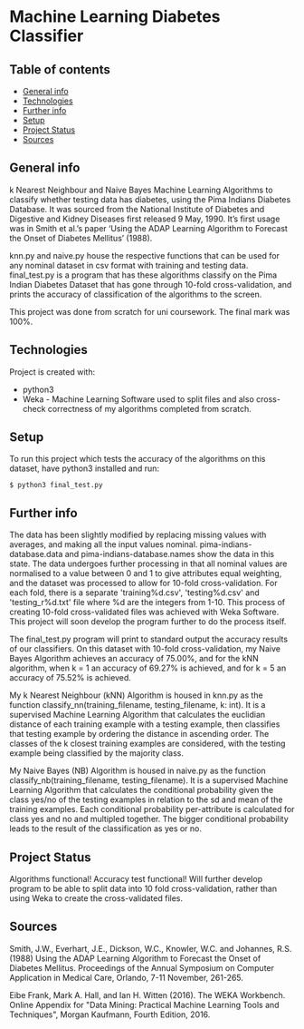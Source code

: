 # Machine Learning Diabetes Classifier
## Table of contents
* [General info](#general-info)
* [Technologies](#technologies)
* [Further info](#further-info)
* [Setup](#setup)
* [Project Status](#project-status)
* [Sources](#sources)


## General info
k Nearest Neighbour and Naive Bayes Machine Learning Algorithms to classify whether testing data has diabetes, using the Pima Indians Diabetes Database.
It was sourced from the National Institute of Diabetes and Digestive and Kidney Diseases first released 9 May, 1990. It’s first usage was in Smith et al.’s paper ‘Using the ADAP Learning Algorithm to Forecast the Onset of Diabetes Mellitus’ (1988). 

knn.py and naive.py house the respective functions that can be used for any nominal dataset in csv format with training and testing data. final_test.py is a program that has these algorithms classify on the Pima Indian Diabetes Dataset that has gone through 10-fold cross-validation, and prints the accuracy of classification of the algorithms to the screen.

This project was done from scratch for uni coursework. The final mark was 100%.

## Technologies
Project is created with:
* python3
* Weka - Machine Learning Software used to split files and also cross-check correctness of my algorithms completed from scratch.
	
## Setup
To run this project which tests the accuracy of the algorithms on this dataset, have python3 installed and run:

```
$ python3 final_test.py
```
## Further info
The data has been slightly modified by replacing missing values with averages, and making all the input values nominal. pima-indians-database.data and pima-indians-database.names show the data in this state. The data undergoes further processing in that all nominal values are normalised to a value between 0 and 1 to give attributes equal weighting, and the dataset was processed to allow for 10-fold cross-validation. For each fold, there is a separate 'training%d.csv', 'testing%d.csv' and 'testing_r%d.txt' file where %d are the integers from 1-10. This process of creating 10-fold cross-validated files was achieved with Weka Software. This project will soon develop the program further to do the process itself. 

The final_test.py program will print to standard output the accuracy results of our classifiers. On this dataset with 10-fold cross-validation, my Naive Bayes Algorithm achieves an accuracy of 75.00%, and for the kNN algorithm, when k = 1 an accuracy of 69.27% is achieved, and for k = 5 an accuracy of 75.52% is achieved.

My k Nearest Neighbour (kNN) Algorithm is housed in knn.py as the function classify_nn(training_filename, testing_filename, k: int). It is a supervised Machine Learning Algorithm that calculates the euclidian distance of each training example with a testing example, then classifies that testing example by ordering the distance in ascending order. The classes of the k closest training examples are considered, with the testing example being classified by the majority class.

My Naive Bayes (NB) Algorithm is housed in naive.py as the function classify_nb(training_filename, testing_filename). It is a supervised Machine Learning Algorithm that calculates the conditional probability given the class yes/no of the testing examples in relation to the sd and mean of the training examples. Each conditional probability per-attribute is calculated for class yes and no and multipled together. The bigger conditional probability leads to the result of the classification as yes or no. 

## Project Status
Algorithms functional! Accuracy test functional! Will further develop program to be able to split data into 10 fold cross-validation, rather than using Weka to create the cross-validated files.

## Sources
Smith, J.W., Everhart, J.E., Dickson, W.C., Knowler, W.C. and Johannes, R.S. (1988) Using the ADAP Learning Algorithm to Forecast the Onset of Diabetes Mellitus. Proceedings of the Annual Symposium on Computer Application in Medical Care, Orlando, 7-11 November, 261-265.

Eibe Frank, Mark A. Hall, and Ian H. Witten (2016). The WEKA Workbench. Online Appendix for "Data Mining: Practical Machine Learning Tools and Techniques", Morgan Kaufmann, Fourth Edition, 2016.
 
